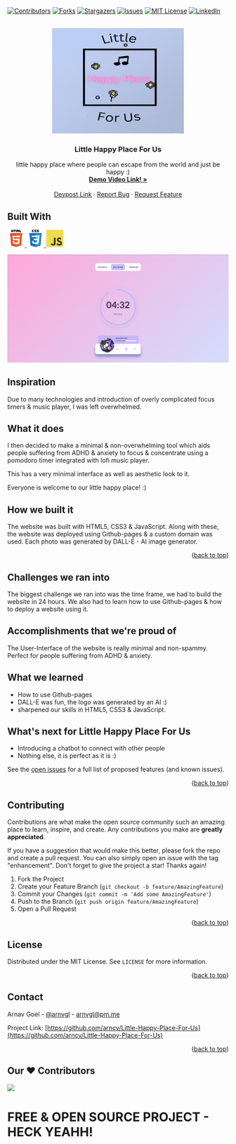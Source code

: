 
<!-- PROJECT SHIELDS -->
<!--
*** I'm using markdown "reference style" links for readability.
*** Reference links are enclosed in brackets [ ] instead of parentheses ( ).
*** See the bottom of this document for the declaration of the reference variables
*** for contributors-url, forks-url, etc. This is an optional, concise syntax you may use.
*** https://www.markdownguide.org/basic-syntax/#reference-style-links
-->
[![Contributors][contributors-shield]][contributors-url]
[![Forks][forks-shield]][forks-url]
[![Stargazers][stars-shield]][stars-url]
[![Issues][issues-shield]][issues-url]
[![MIT License][license-shield]][license-url]
[![LinkedIn][linkedin-shield]][linkedin-url]



<!-- PROJECT LOGO -->
<br />
<div align="center">
  <a href="https://github.com/arncv/Little-Happy-Place-For-Us">
    <img src="logoo.png" alt="Logo" width="300" height="240">
  </a>

<h3 align="center">Little Happy Place For Us</h3>

  <p align="center">
     little happy place where people can escape from the world and just be happy :)
    <br />
    <a href="https://youtu.be/KmDp7jWLLdc"><strong>Demo Video Link! »</strong></a>
    <br />
    <br />
    <a href="https://devpost.com/software/little-happy-place-for-us">Devpost Link</a>
    ·
    <a href="https://github.com/arncv/Little-Happy-Place-For-Us/issues">Report Bug</a>
    ·
    <a href="https://github.com/arncv/Little-Happy-Place-For-Us/issues">Request Feature</a>
  </p>
</div>





## Built With

<a href="https://www.w3.org/html/" target="_blank" rel="noreferrer"> <img src="https://raw.githubusercontent.com/devicons/devicon/master/icons/html5/html5-original-wordmark.svg" alt="html5" width="40" height="40"/>  </a> 
<a href="https://www.w3schools.com/css/" target="_blank" rel="noreferrer"> <img src="https://raw.githubusercontent.com/devicons/devicon/master/icons/css3/css3-original-wordmark.svg" alt="css3" width="40" height="40"/> </a> 
<a href="https://developer.mozilla.org/en-US/docs/Web/JavaScript" target="_blank" rel="noreferrer"> <img src="https://raw.githubusercontent.com/devicons/devicon/master/icons/javascript/javascript-original.svg" alt="javascript" width="40" height="40"/> </a>



[![Product Name Screen Shot][product-screenshot]](https://example.com)



## Inspiration
 Due to many technologies and introduction of overly complicated focus timers & music player, I was left overwhelmed.
 
 

## What it does
I then decided to make a minimal & non-overwhelming tool which aids people suffering from ADHD & anxiety to focus & concentrate using a pomodoro timer integrated with lofi music player.

This has a very minimal interface as well as aesthetic look to it.

Everyone is welcome to our little happy place! :) 




## How we built it
 The website was built with HTML5, CSS3 & JavaScript. Along with these, the website was deployed using Github-pages & a custom domain was used.
 Each photo was generated by DALL-E - AI image generator.

<p align="right">(<a href="#readme-top">back to top</a>)</p>

## Challenges we ran into
 The biggest challenge we ran into was the time frame, we had to build the website in 24 hours. We also had to learn how to use Github-pages & how to deploy a website using it.
 
 

## Accomplishments that we're proud of
 The User-Interface of the website is really minimal and non-spammy.
 Perfect for people suffering from ADHD & anxiety. 
 
 

## What we learned
 * How to use Github-pages
 * DALL-E was fun, the logo was generated by an AI :) 
 * sharpened our skills in HTML5, CSS3 & JavaScript.


## What's next for Little Happy Place For Us 
 * Introducing a chatbot to connect with other people
 * Nothing else, it is perfect as it is :)



See the [open issues](https://github.com/arncv/Little-Happy-Place-For-Us/issues) for a full list of proposed features (and known issues).

<p align="right">(<a href="#readme-top">back to top</a>)</p>



<!-- CONTRIBUTING -->
## Contributing

Contributions are what make the open source community such an amazing place to learn, inspire, and create. Any contributions you make are **greatly appreciated**.

If you have a suggestion that would make this better, please fork the repo and create a pull request. You can also simply open an issue with the tag "enhancement".
Don't forget to give the project a star! Thanks again!

1. Fork the Project
2. Create your Feature Branch (`git checkout -b feature/AmazingFeature`)
3. Commit your Changes (`git commit -m 'Add some AmazingFeature'`)
4. Push to the Branch (`git push origin feature/AmazingFeature`)
5. Open a Pull Request

<p align="right">(<a href="#readme-top">back to top</a>)</p>



<!-- LICENSE -->
## License

Distributed under the MIT License. See `LICENSE` for more information.

<p align="right">(<a href="#readme-top">back to top</a>)</p>



<!-- CONTACT -->
## Contact

Arnav Goel  - [@arnvgl](https://twitter.com/arnvgl) - arnvgl@pm.me

Project Link: [https://github.com/arncv/Little-Happy-Place-For-Us](https://github.com/arncv/Little-Happy-Place-For-Us)

<p align="right">(<a href="#readme-top">back to top</a>)</p>



## Our ♥️ Contributors

<a href="https://github.com/refinedev/refine/graphs/contributors">
  <img src="https://contrib.rocks/image?repo=arncv/Little-Happy-Place-For-Us" />
</a>








# FREE & OPEN SOURCE PROJECT - HECK YEAHH!


<!-- MARKDOWN LINKS & IMAGES -->
<!-- https://www.markdownguide.org/basic-syntax/#reference-style-links -->
[contributors-shield]: https://img.shields.io/github/contributors/arncv/Little-Happy-Place-For-Us.svg?style=for-the-badge
[contributors-url]: https://github.com/arncv/Little-Happy-Place-For-Us/graphs/contributors
[forks-shield]: https://img.shields.io/github/forks/arncv/Little-Happy-Place-For-Us.svg?style=for-the-badge
[forks-url]: https://github.com/arncv/Little-Happy-Place-For-Us/network/members
[stars-shield]: https://img.shields.io/github/stars/arncv/Little-Happy-Place-For-Us.svg?style=for-the-badge
[stars-url]:https://github.com/arncv/Little-Happy-Place-For-Us/stargazers
[issues-shield]: https://img.shields.io/github/issues/arncv/Little-Happy-Place-For-Us.svg?style=for-the-badge
[issues-url]: https://github.com/arncv/Little-Happy-Place-For-Us/issues
[license-shield]: https://img.shields.io/github/license/arncv/Little-Happy-Place-For-Us.svg?style=for-the-badge
[license-url]: https://github.com/arncv/Little-Happy-Place-For-Us/blob/master/LICENSE
[linkedin-shield]: https://img.shields.io/badge/-LinkedIn-black.svg?style=for-the-badge&logo=linkedin&colorB=555
[linkedin-url]: https://linkedin.com/in/arnvgl
[product-screenshot]: screenshot.png
